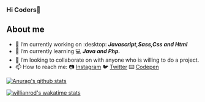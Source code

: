 ### Hi Coders👋


## About me

- 🔭 I’m currently working on :desktop: ***Javascript,Sass,Css and Html***
- 🌱 I’m currently learning :computer:  ***Java and Php.***
- 👯 I’m looking to collaborate on with anyone who is willing to do a project.
- 📫 How to reach me: :camera: [Instagram](https://www.instagram.com/heinenmiguel/) :bird: [Twitter](https://twitter.com/Miguel55712889) :keyboard: [Codepen](https://codepen.io/hipoacusia)

[![Anurag's github stats](https://github-readme-stats.vercel.app/api?username=Hipoacusia&show_icons=true&theme=merko)](https://github.com/Hipoacusia/github-readme-stats)

[![willianrod's wakatime stats](https://github-readme-stats.vercel.app/api/wakatime?username=Hipoacusia)](https://github.com/Hipoacusia/github-readme-stats)



